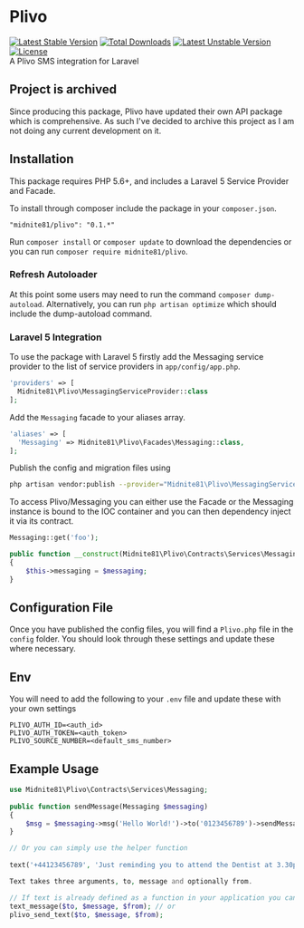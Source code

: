 # Plivo 
[![Latest Stable Version](https://poser.pugx.org/midnite81/plivo/version)](https://packagist.org/packages/midnite81/plivo) [![Total Downloads](https://poser.pugx.org/midnite81/plivo/downloads)](https://packagist.org/packages/midnite81/plivo) [![Latest Unstable Version](https://poser.pugx.org/midnite81/plivo/v/unstable)](https://packagist.org/packages/midnite81/plivo) [![License](https://poser.pugx.org/midnite81/plivo/license.svg)](https://packagist.org/packages/midnite81/plivo)   
A Plivo SMS integration for Laravel

## Project is archived

Since producing this package, Plivo have updated their own API package which is comprehensive. As such I've decided to archive this project as I am not doing any current development on it. 

## Installation

This package requires PHP 5.6+, and includes a Laravel 5 Service Provider and Facade.

To install through composer include the package in your `composer.json`.

    "midnite81/plivo": "0.1.*"

Run `composer install` or `composer update` to download the dependencies or you can run `composer require midnite81/plivo`.

### Refresh Autoloader

At this point some users may need to run the command `composer dump-autoload`. Alternatively, you can run `php artisan optimize`
which should include the dump-autoload command.

### Laravel 5 Integration

To use the package with Laravel 5 firstly add the Messaging service provider to the list of service providers 
in `app/config/app.php`.

```php
'providers' => [
  Midnite81\Plivo\MessagingServiceProvider::class
];
```
    
Add the `Messaging` facade to your aliases array.

```php
'aliases' => [
  'Messaging' => Midnite81\Plivo\Facades\Messaging::class,
];
```
    
Publish the config and migration files using 
```sh
php artisan vendor:publish --provider="Midnite81\Plivo\MessagingServiceProvider"
```

To access Plivo/Messaging you can either use the Facade or the Messaging instance is bound to the IOC container and you can 
then dependency inject it via its contract.

```php
Messaging::get('foo');

public function __construct(Midnite81\Plivo\Contracts\Services\Messaging $messaging)
{
    $this->messaging = $messaging;
}
```
    
## Configuration File

Once you have published the config files, you will find a `Plivo.php` file in the `config` folder. You should 
look through these settings and update these where necessary. 

## Env

You will need to add the following to your `.env` file and update these with your own settings

```env
PLIVO_AUTH_ID=<auth_id>
PLIVO_AUTH_TOKEN=<auth_token>
PLIVO_SOURCE_NUMBER=<default_sms_number>
```

## Example Usage

```php
use Midnite81\Plivo\Contracts\Services\Messaging;
    
public function sendMessage(Messaging $messaging) 
{
    $msg = $messaging->msg('Hello World!')->to('0123456789')->sendMessage(); 
}

// Or you can simply use the helper function
   
text('+44123456789', 'Just reminding you to attend the Dentist at 3.30pm');

Text takes three arguments, to, message and optionally from.

// If text is already defined as a function in your application you can use
text_message($to, $message, $from); // or
plivo_send_text($to, $message, $from);
```
